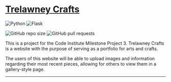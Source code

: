 # [Trelawney Crafts]()

![Python](https://img.shields.io/static/v1?label=python&message=3.6.7&color=blue) 
![Flask](https://img.shields.io/static/v1?label=flask&message=3.0.0&color=092E20)

![GitHub repo size](https://img.shields.io/github/repo-size/Natte2110/trelawney-crafts?color=orange) ![GitHub pull requests](https://img.shields.io/github/issues-pr/Natte2110/trelawney-crafts)

This is a project for the Code Institute Milestone Project 3. Trelawney Crafts is a website with the purpose of serving as a portfolio for arts and crafts.

The users of this website will be able to upload images and information regarding their most recent pieces, allowing for others to view them in a gallery-style page.

---